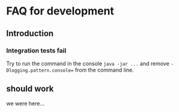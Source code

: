 # FAQ for development

## Introduction

### Integration tests fail

Try to run the command in the console `java -jar ...` and remove `-Dlogging.pattern.console=` from the command line.


## should work


we were here...
